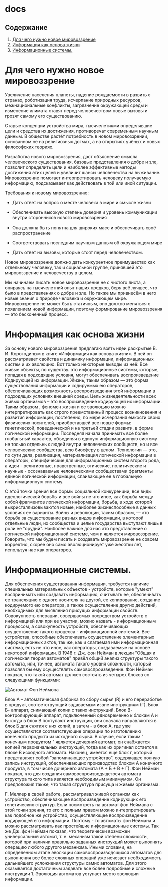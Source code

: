 # docs

## Содержание
1. [Для чего нужно новое мировоззрение](#для-чего-нужно-новое-мировоззрение)
2. [Информация как основа жизни](#информация-как-основа-жизни)
3. [Информационные системы.](#информационные-системы)


# Для чего нужно новое мировоззрение 

Увеличение населения планеты, падение рождаемости в развитых странах, роботизация труда, исчерпание природных ресурсов, межнациональные конфликты, загрязнение окружающей среды и изменение климата ставят перед человечеством новые вызовы и грозят самому его существованию. 

Старые концепции устройства мира, тысячелетиями определявшие цели и средства их достижения, противоречат современным научным данным. В обществе растёт потребность в новом мировоззрении, основанном не на религиозных догмах, а на открытиях учёных и новых философских теориях. 

 

Разработка нового мировоззрения, даст объяснение смысла человеческого существования, базовые представления о добре и зле, позволит определить цели и наиболее эффективные методы достижения этих целей и увеличит шансы человечества на выживание. Мировоззрение помогает интерпретировать человеку получаемую информацию, подсказывает как действовать в той или иной ситуации. 

Требования к новому мировоззрению: 
- Дать ответ на вопрос о месте человека в мире и смысле жизни 

- Обеспечивать высокую степень доверия и уровень коммуникации внутри сторонников нового мировоззрения 

- Она должна быть понятна для широких масс и обеспечивать своё распространение 

- Соответствовать последним научным данным об окружающем мире 

- Дать ответ на вызовы, которые стоят перед человечеством. 

Новое мировоззрение должно дать конкурентное преимущество как отдельному человеку, так и социальной группе, принявшей это мировоззрение и человечеству в целом. 

Мы начинаем писать новое мировоззрение не с чистого листа, а опираясь на тысячелетний опыт наших предков, беря всё лучшее, что было в представлениях о добре и зле. Но также мы привнесём в него новые знания о природе человека и окружающем мире.  Мировоззрение не может быть статичным, оно должно меняться с появлением новой информации, поэтому формирование мировоззрения — это бесконечный процесс. 



# Информация как основа жизни 

За основу нового мировоззрения предлагаю взять идеи раскрытые В. И. Кoрoгoдиным в книге «Информация как основа жизни». В ней он рассматривает свойства и динамику информации, информационных систем и их эволюцию. Вот только некоторые выводы из неё: 
Все живые объекты, по существу. это информационные системы, которые, попадая в подходящие условия, могут обеспечивать воспроизведение Кодирующей их информации. Жизнь, таким образом — это форма существования информации и кодируемых ею операторов, обеспечивающих возможность воспроизведения этой информации в подходящих условиях внешней среды. Цель жизнедеятельности всех живых организмов – это воспроизведение кодирующей их информации. Таким образом , феномен жизни и ее эволюцию можно интерпретировать как строго преемственный процесс возникновения и развития информации, постепенно, по мере исчерпания емкости своих физических носителей, приобретавшей все новые формы: генетической, поведенческой и на третьей стадии развити, в форме логической информации. Последняя начала принимать все более глобальный характер, объединяя в единую информационную систему не только отдельных людей внутри человеческих сообществ, но и все человеческие сообщества, всю биосферу в целом. Технологии — это, по сути дела, реализация, материализация логической информации в операторы, специфические для информационных систем второго рода, а идеи - религиозные, нравственные, этические, политические и научные - осознаваемые человеческими сообществами фрагменты единой логической информации, спаивающие ее в глобальную информационную систему.  

С этой точки зрения все формы социальной конкуренции, все виды идеологической борьбы и все войны не что иное, как борьба между собой фрагментов логической информации, борьба, в ходе которой выкристаллизовываются новые, наиболее жизнеспособные в данных условиях ее варианты. Войны и революции, таким образом, — это борьба за существование разных видов информации, в которой отдельные люди, их сообщества и целые государства выступают лишь в роли ее "орудий". Наиболее важное для нас это представление о логической информационной системе, чем и является мировоззрение. Говорить, что мы будем писать и создавать мировоззрение не совсем корректно, скорее оно само эволюционирует уже жесятки лет, используя нас как операторов. 



# Информационные системы. 

 Для обеспечения существования информации, требуется наличие специальных материальных объектов - устройств, которые "умеют" воспринимать или создавать информацию, считывать ее, обеспечивать ее трансляцию с одного носителя на другой, ее копирование, создание кодируемого ею оператора, а также осуществление других действий, необходимых для выявления присущих информации свойств. Совокупность операции, совершаемых посредством устройств с информацией или при ее участии, можно назвать - информационным процессом, а совокупность устройств, обеспечивающих осуществление такого процесса - информационной системой. Все устройства, способные обеспечивать осуществление элементарных информационных актов, так же, как и слагаемая ими информационная система, есть не что иное, как операторы, создаваемые на основе некоторой информации. В 1948 г. Дж. фон Нейман в лекции "Общая и логическая теория автоматов" привёл общий анализ структуры такого автомата, или, точнее, автомата такого уровня сложности, который позволял бы ему осуществлять самовоспроизведение. Фон Нейман показал, что такой автомат должен состоять из четырех блоков со следующими функциями:  

![Автомат Фон Неймона](https://sv-scena.ru/Buki/Informatsiya-kak-osnova-zhizni-24.jpg)

Блок A – автоматическая фабрика по сбору сырья (R) и его переработке в продукт, соответствующий задаваемым извне инструкциям (Г). Блок Б- аппарат, снимающий копии с таких инструкций. Блок В- контролирующий аппарат, подключенный одновременно к блокам А и Б: когда в блок В поступают инструкции, они сначала направляются в блок Б для снятия с них копий, а затем - в блок А, где уже осуществляются соответствующие операции по изготовлению конечного продукта из исходного сырья. В случае, если таким " конечным продуктом " является дочерний автомат, он снабжается копией первоначальных инструкций, тогда как их оригинал остается в блоке В исходного автомата. Наконец, имеется еще блок г, который представляет собой "запоминающее устройство", содержащее полную запись инструкций, обеспечивающих производство блоком A конечного продукта, в том числе дочернего автомата (А + Б + В + Г). Фон Нейман показал, что для создания самовоспроизводящегося автомата структура такого типа является необходимым минимумом. Он предположил также, что такая структура присуща и живым организма.  

Г. Меллер в своей работе, рассматривал живой организм как устройство, обеспечивающее воспроизведение кодирующих его генетических структур. Если посмотреть на автомат фон Неймана с этой точки зрения, то его с полным правом можно интерпретировать как подобное же устройство, осуществляющее воспроизведение кодирующей его информации. Поэтому - то автоматы фон Неймана и можно рассматривать как простейшие информационные системы. Так же Дж. фон Нейман показал, что теоретически возможен универсальный автомат, т. е. механизм такой степени сложности, которой при наличии правильно заданных инструкций может выполнять операцию любого другого механизма. Иными словами, на определенном этапе эволюции самовоспроизводящихся автоматов для выполнения все более сложных операций уже исчезает необходимость дальнейшего усложнения структуры самих автоматов. Для этого оказывается достаточным задавать все более подробные и сложные инструкции 1. Эволюция автоматов уступает место эволюции информации. 
